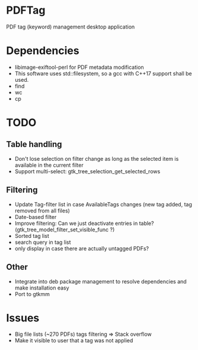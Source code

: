 # PDFTag
PDF tag (keyword) management desktop application

# Dependencies
* libimage-exiftool-perl for PDF metadata modification
* This software uses std::filesystem, so a gcc with C++17 support shall be used.
* find
* wc
* cp


# TODO
## Table handling
* Don't lose selection on filter change as long as the selected item is available in the current filter
* Support multi-select: gtk_tree_selection_get_selected_rows

## Filtering
* Update Tag-filter list in case AvailableTags changes (new tag added, tag removed from all files)
* Date-based filter
* Improve filtering: Can we just deactivate entries in table? (gtk_tree_model_filter_set_visible_func ?)
* Sorted tag list
* search query in tag list
* only display <untagged> in case there are actually untagged PDFs?

## Other
* Integrate into deb package management to resolve dependencies and make installation easy
* Port to gtkmm

# Issues
* Big file lists (~270 PDFs) tags filtering => Stack overflow
* Make it visible to user that a tag was not applied
